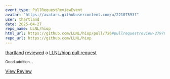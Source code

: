 ```yaml
---
event_type: PullRequestReviewEvent
avatar: "https://avatars.githubusercontent.com/u/22107593?"
user: thartland
date: 2025-04-27
repo_name: LLNL/hiop
html_url: https://github.com/LLNL/hiop/pull/726#pullrequestreview-2797698898
repo_url: https://github.com/LLNL/hiop
---
```


<a href='https://github.com/thartland' target='_blank'>thartland</a> <a href='https://github.com/LLNL/hiop/pull/726#pullrequestreview-2797698898' target='_blank'>reviewed</a> a <a href='https://github.com/LLNL/hiop/pull/726' target='_blank'>LLNL/hiop pull request</a>

<small>Good addition...</small>

<a href='https://github.com/LLNL/hiop/pull/726#pullrequestreview-2797698898' target='_blank'>View Review</a>